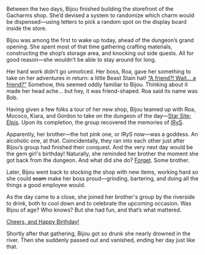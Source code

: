 <!-- title: Koseki Bijou -->
<!-- status: Alive -->

Between the two days, Bijou finished building the storefront of the Gacharms shop. She’d devised a system to randomize which charm would be dispensed—using letters to pick a random spot on the display board inside the store.

Bijou was among the first to wake up today, ahead of the dungeon’s grand opening. She spent most of that time gathering crafting materials, constructing the shop’s storage area, and knocking out side quests. All for good reason—she wouldn’t be able to stay around for long.

Her hard work didn’t go unnoticed. Her boss, Roa, gave her something to take on her adventures in return: a little Beast Stain hat! [“A friend?! Wait... a friend?”](https://youtu.be/03m4uWAFfQg?t=4938) Somehow, this seemed oddly familiar to Bijou. Thinking about it made her head ache... but hey, it was friend-shaped. Roa said its name was Bob.

Having given a few folks a tour of her new shop, Bijou teamed up with Roa, Mococo, Kiara, and Gordon to take on the dungeon of the day—[Star Site: Elpis](https://www.youtube.com/live/03m4uWAFfQg?si=v8NPjzKF80d-iANM&t=7792). Upon its completion, the group recovered the memories of [IRyS](https://www.youtube.com/live/03m4uWAFfQg?si=dmDDeTDMq-8PzOVB&t=9908).

Apparently, her brother—the hot pink one, or IRyS now—was a goddess. An alcoholic one, at that. Coincidentally, they ran into each other just after Bijou’s group had finished their conquest. And the very next day would be the gem girl's birthday! Naturally, she reminded her brother the moment she got back from the dungeon. And what did she do? [Forget](https://youtu.be/03m4uWAFfQg?t=11179). Some brother.

Later, Bijou went back to stocking the shop with new items, working hard so she could ~~scam~~ make her boss proud—grinding, bartering, and doing all the things a good employee would.

As the day came to a close, she joined her brother's group by the riverside to drink, both to cool down and to celebrate the upcoming occasion. Was Bijou of age? Who knows? But she had fun, and that’s what mattered.

[Cheers, and Happy Birthday!](#embed:https://youtu.be/03m4uWAFfQg?t=14062)

Shortly after that gathering, Bijou got so drunk she nearly drowned in the river. Then she suddenly passed out and vanished, ending her day just like that.
